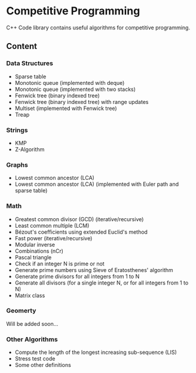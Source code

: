 # Competitive Programming

C++ Code library contains useful algorithms for competitive programming.

## Content

### Data Structures
- Sparse table
- Monotonic queue (implemented with deque)
- Monotonic queue (implemented with two stacks)
- Fenwick tree (binary indexed tree)
- Fenwick tree (binary indexed tree) with range updates
- Multiset (implemented with Fenwick tree)
- Treap

### Strings
- KMP
- Z-Algorithm

### Graphs
- Lowest common ancestor (LCA)
- Lowest common ancestor (LCA) (implemented with Euler path and sparse table)

### Math
- Greatest common divisor (GCD) (iterative/recursive)
- Least common multiple (LCM)
- Bézout's coefficients using extended Euclid's method
- Fast power (iterative/recursive)
- Modular inverse
- Combinations (nCr)
- Pascal triangle
- Check if an integer N is prime or not
- Generate prime numbers using Sieve of Eratosthenes' algorithm
- Generate prime divisors for all integers from 1 to N
- Generate all divisors (for a single integer N, or for all integers from 1 to N)
- Matrix class

### Geomerty
Will be added soon...

### Other Algorithms
- Compute the length of the longest increasing sub-sequence (LIS)
- Stress test code
- Some other definitions
